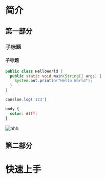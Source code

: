 # 简介
## 第一部分
### 子标题
#### 子标题

```java
public class HelloWorld {
  public static void main(String[] args) {
    System.out.println("Hello World");
  }
}
```
```js
consloe.log('123')
```
```css
body {
  color: #fff;
}
```


![hhh](/images/avatar.jpg)

## 第二部分


# 快速上手